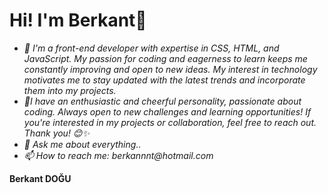  <h1>Hi! I'm Berkant👋</h1>


- _🔭 I'm a front-end developer with expertise in CSS, HTML, and JavaScript. My passion for coding and eagerness to learn keeps me constantly improving and open to new ideas. My interest in technology motivates me to stay updated with the latest trends and incorporate them into my projects._
- _🤝I have an enthusiastic and cheerful personality, passionate about coding. Always open to new challenges and learning opportunities! If you're interested in my projects or collaboration, feel free to reach out. Thank you! 😊✨_
- _💬 Ask me about everything.._
- _📫 How to reach me: berkannnt@hotmail.com_

__Berkant DOĞU__



